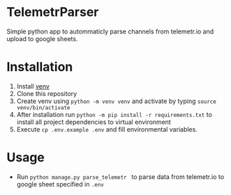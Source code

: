 # TelemetrParser
Simple python app to autommaticly parse channels from telemetr.io and upload to google sheets.

# Installation
1. Install [venv](https://docs.python.org/3/library/venv.html)
2. Clone this repository
3. Create venv using ```python -m venv venv``` and activate by typing ```source venv/bin/activate```
4. After installation run ```python -m pip install -r requirements.txt``` to install all project dependencies to virtual environment
5. Execute ```cp .env.example .env``` and fill environmental variables.

# Usage
- Run ```python manage.py parse_telemetr ``` to parse data from telemetr.io to google sheet specified in ```.env```